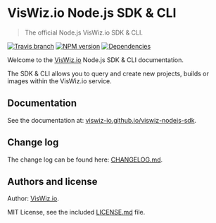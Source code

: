 # VisWiz.io Node.js SDK & CLI

> The official Node.js VisWiz.io SDK & CLI.

[![Travis branch](https://img.shields.io/travis/viswiz-io/viswiz-nodejs-sdk/master.svg?style=flat-square)](https://travis-ci.org/viswiz-io/viswiz-nodejs-sdk)
[![NPM version](https://img.shields.io/npm/v/viswiz-sdk.svg?style=flat-square)](https://www.npmjs.com/package/viswiz-sdk)
[![Dependencies](https://img.shields.io/david/viswiz-io/viswiz-nodejs-sdk.svg?style=flat-square)](https://david-dm.org/viswiz-io/viswiz-nodejs-sdk)

Welcome to the [VisWiz.io](https://www.viswiz.io/) Node.js SDK & CLI documentation.

The SDK & CLI allows you to query and create new projects, builds or images within the
VisWiz.io service.

## Documentation

See the documentation at:
[viswiz-io.github.io/viswiz-nodejs-sdk](https://viswiz-io.github.io/viswiz-nodejs-sdk/manual/usage.html).

## Change log

The change log can be found here:
[CHANGELOG.md](https://github.com/viswiz-io/viswiz-nodejs-sdk/blob/master/CHANGELOG.md#readme).

## Authors and license

Author: [VisWiz.io](https://www.viswiz.io/).

MIT License, see the included
[LICENSE.md](https://github.com/viswiz-io/viswiz-nodejs-sdk/blob/master/LICENSE.md)
file.
